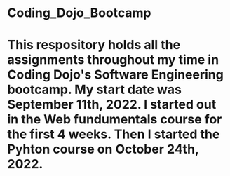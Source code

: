 # Coding_Dojo_Bootcamp
# This respository holds all the assignments throughout my time in Coding Dojo's Software Engineering bootcamp. My start date was September 11th, 2022. I started out in the Web fundumentals course for the first 4 weeks. Then I started the Pyhton course on October 24th, 2022. 
